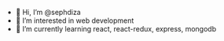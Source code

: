- 👋 Hi, I’m @sephdiza
- 👀 I’m interested in web development
- 🌱 I’m currently learning react, react-redux, express, mongodb

<!---
sephdiza/sephdiza is a ✨ special ✨ repository because its `README.md` (this file) appears on your GitHub profile.
You can click the Preview link to take a look at your changes.
--->
